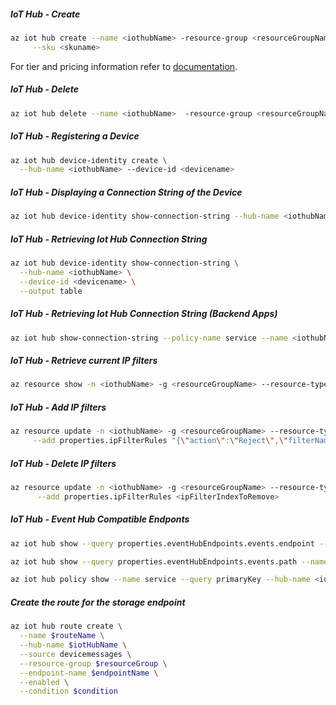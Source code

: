 ##### IoT Hub - Create

```bash
az iot hub create --name <iothubName> -resource-group <resourceGroupName> \
     --sku <skuname>
```
For tier and pricing information refer to [documentation](https://azure.microsoft.com/en-us/pricing/details/iot-hub/).

##### IoT Hub - Delete

```bash
az iot hub delete --name <iothubName>  -resource-group <resourceGroupName>
```

##### IoT Hub - Registering a Device

```bash
az iot hub device-identity create \
  --hub-name <iothubName> --device-id <devicename>
```

##### IoT Hub - Displaying a Connection String of the Device

```bash
az iot hub device-identity show-connection-string --hub-name <iothubName> --device-id <devicename> --output table
```

##### IoT Hub - Retrieving Iot Hub Connection String 

```bash
az iot hub device-identity show-connection-string \
  --hub-name <iothubName> \
  --device-id <devicename> \
  --output table
```

##### IoT Hub - Retrieving Iot Hub Connection String (Backend Apps)

```bash
az iot hub show-connection-string --policy-name service --name <iothubName> --output table
```


##### IoT Hub - Retrieve current IP filters 
```bash
az resource show -n <iothubName> -g <resourceGroupName> --resource-type Microsoft.Devices/IotHubs
```

##### IoT Hub - Add IP filters 
```bash
az resource update -n <iothubName> -g <resourceGroupName> --resource-type Microsoft.Devices/IotHubs \
     --add properties.ipFilterRules "{\"action\":\"Reject\",\"filterName\":\"MaliciousIP\",\"ipMask\":\"6.6.6.6/6\"}"
```

##### IoT Hub - Delete IP filters 
```bash
az resource update -n <iothubName> -g <resourceGroupName> --resource-type Microsoft.Devices/IotHubs \
      --add properties.ipFilterRules <ipFilterIndexToRemove>
```


##### IoT Hub - Event Hub Compatible Endponts 
```bash
az iot hub show --query properties.eventHubEndpoints.events.endpoint --name <iothubName>

az iot hub show --query properties.eventHubEndpoints.events.path --name <iothubName>

az iot hub policy show --name service --query primaryKey --hub-name <iothubName>
```


##### Create the route for the storage endpoint
```bash
az iot hub route create \
  --name $routeName \
  --hub-name $iotHubName \
  --source devicemessages \
  --resource-group $resourceGroup \
  --endpoint-name $endpointName \
  --enabled \
  --condition $condition
  ```
